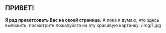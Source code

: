 ## ПРИВЕТ!
**Я рад приветсовать Вас на своей странице.**
А пока я думаю, что здесь выложить, посмотрите пожалуйста на эту красивую картинку. 
 /img/1.jpg